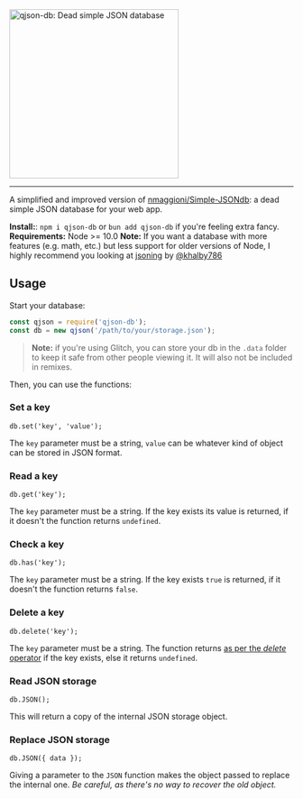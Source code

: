<img src="https://user-images.githubusercontent.com/70700766/196008415-77fb1306-c178-4d7b-88fb-a0888d926171.png" width="300" alt="qjson-db: Dead simple JSON database">

***

A simplified and improved version of [nmaggioni/Simple-JSONdb](https://github.com/nmaggioni/Simple-JSONdb): a dead simple JSON database for your web app.

**Install:**: `npm i qjson-db` or `bun add qjson-db` if you're feeling extra fancy.
**Requirements:** Node >= 10.0
**Note:** If you want a database with more features (e.g. math, etc.) but less support for older versions of Node, I highly recommend you looking at [jsoning](https://github.com/khalby786/jsoning) by [@khalby786](https://github.com/khalby786)

## Usage

Start your database:

```javascript
const qjson = require('qjson-db');
const db = new qjson('/path/to/your/storage.json');
```

> **Note:** if you're using Glitch, you can store your db in the `.data` folder to keep it safe from other people viewing it. It will also not be included in remixes.

Then, you can use the functions:

### Set a key
`db.set('key', 'value');`

The `key` parameter must be a string, `value` can be whatever kind of object can be stored in JSON format.

### Read a key
`db.get('key');`

The `key` parameter must be a string. If the key exists its value is returned, if it doesn't the function returns `undefined`.

### Check a key
`db.has('key');`

The `key` parameter must be a string. If the key exists `true` is returned, if it doesn't the function returns `false`.

### Delete a key

`db.delete('key');`

The `key` parameter must be a string. The function returns [as per the _delete_ operator](https://developer.mozilla.org/en-US/docs/Web/JavaScript/Reference/Operators/delete#Return_value) if the key exists, else it returns `undefined`.

### Read JSON storage
`db.JSON();`

This will return a copy of the internal JSON storage object.

### Replace JSON storage
`db.JSON({ data });`

Giving a parameter to the `JSON` function makes the object passed to replace the internal one. _Be careful, as there's no way to recover the old object._
